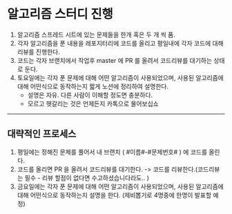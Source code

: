 # 알고리즘 스터디 진행

1. 알고리즘 스프레드 시트에 있는 문제들을 한개 혹은 두 개 씩 품.
2. 각자 알고리즘을 푼 내용을 레포지터리에 코드를 올리고 평일내에 각자 코드에 대해 리뷰를 진행한다.
3. 코드는 각자 브랜치에서 작업후 master 에 PR 를 올려서 코드리뷰를 대기하는 상태로 둔다.
4. 토요일에는 각자 푼 문제에 대해 어떤 알고리즘이 사용되었으며, 사용된 알고리즘에 대해 어떤식으로 동작하는지 짧게 노션에 정리하여 설명한다.
    - 설명은 자유. 다른 사람이 이해할 정도면 충분하다.
    - 모르고 헷갈리는 것은 언제든지 카톡으로 물어보십쇼

---

## 대략적인 프로세스

1. 평일에는 정해진 문제를 풀어서 내 브랜치 ( #이름#-#문제번호# ) 에 코드를 올린다.
2. 코드를 올리면 PR 을 올려서 코드리뷰를 대기한다. -> 코드를 리뷰한다.(코드리뷰는 필수 - 리뷰 할점이 없다면 수고하셨습니다라도.. )
3. 금요일에는 각자 푼 문제에 대해 어떤 알고리즘이 사용되었으며, 사용된 알고리즘에 대해 어떤식으로 동작하는지 설명을 한다. (제비뽑기로 4명중에 한명이 발표할 예정)